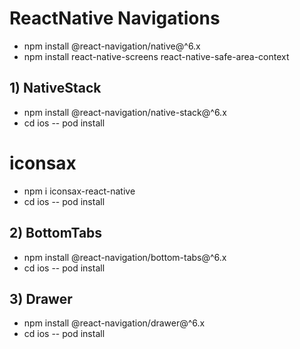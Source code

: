 # ReactNative Navigations

- npm install @react-navigation/native@^6.x
- npm install react-native-screens react-native-safe-area-context

## 1) NativeStack

- npm install @react-navigation/native-stack@^6.x
- cd ios -- pod install

# iconsax

- npm i iconsax-react-native
- cd ios -- pod install

## 2) BottomTabs

- npm install @react-navigation/bottom-tabs@^6.x
- cd ios -- pod install

## 3) Drawer

- npm install @react-navigation/drawer@^6.x
- cd ios -- pod install
